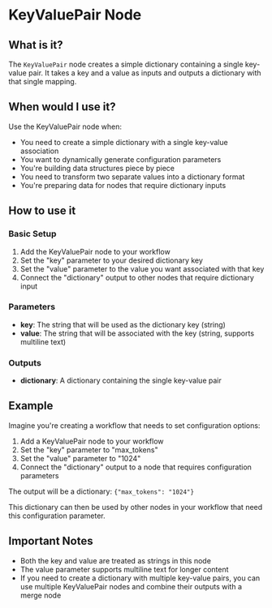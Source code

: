 # KeyValuePair Node

## What is it?

The `KeyValuePair` node creates a simple dictionary containing a single key-value pair. It takes a key and a value as inputs and outputs a dictionary with that single mapping.

## When would I use it?

Use the KeyValuePair node when:

- You need to create a simple dictionary with a single key-value association
- You want to dynamically generate configuration parameters
- You're building data structures piece by piece
- You need to transform two separate values into a dictionary format
- You're preparing data for nodes that require dictionary inputs

## How to use it

### Basic Setup

1. Add the KeyValuePair node to your workflow
1. Set the "key" parameter to your desired dictionary key
1. Set the "value" parameter to the value you want associated with that key
1. Connect the "dictionary" output to other nodes that require dictionary input

### Parameters

- **key**: The string that will be used as the dictionary key (string)
- **value**: The string that will be associated with the key (string, supports multiline text)

### Outputs

- **dictionary**: A dictionary containing the single key-value pair

## Example

Imagine you're creating a workflow that needs to set configuration options:

1. Add a KeyValuePair node to your workflow
1. Set the "key" parameter to "max_tokens"
1. Set the "value" parameter to "1024"
1. Connect the "dictionary" output to a node that requires configuration parameters

The output will be a dictionary: `{"max_tokens": "1024"}`

This dictionary can then be used by other nodes in your workflow that need this configuration parameter.

## Important Notes

- Both the key and value are treated as strings in this node
- The value parameter supports multiline text for longer content
- If you need to create a dictionary with multiple key-value pairs, you can use multiple KeyValuePair nodes and combine their outputs with a merge node
